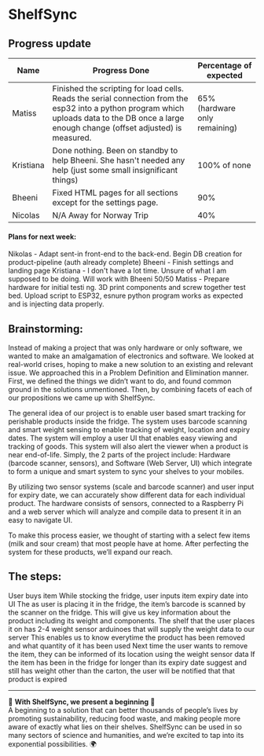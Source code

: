 # ShelfSync 


## Progress update

| Name           | Progress Done  | Percentage of expected |
|----------------|----------------|------------------------|
| Matiss        | Finished the scripting for load cells. Reads the serial connection from the esp32 into a python program which uploads data to the DB once a large enough change (offset adjusted) is measured.          |65% (hardware only remaining)|
| Kristiana        | Done nothing. Been on standby to help Bheeni. She hasn't needed any help (just some small insignificant things)            | 100% of none|
| Bheeni        | Fixed HTML pages for all sections except for the settings page. | 90% |
| Nicolas         | N/A Away for Norway Trip      | 40% |

#### Plans for next week:

Nikolas - Adapt sent-in front-end to the back-end. Begin DB creation for product-pipeline (auth already complete)
Bheeni - Finish settings and landing page
Kristiana - I don't have a lot time. Unsure of what I am supposed to be doing. Will work with Bheeni 50/50
Matiss - Prepare hardware for initial testi ng. 3D print components and screw together test bed. Upload script to ESP32, esnure python program works as expected and is injecting data properly. 


<h2>Brainstorming:</h2

Instead of making a project that was only hardware or only software, we wanted to make an amalgamation of electronics and software. We looked at real-world crises, hoping to make a new solution to an existing and relevant issue. We approached this in a Problem Definition and Elimination manner. First, we defined the things we didn’t want to do, and found common ground in the solutions unmentioned. Then, by combining facets of each of our propositions we came up with ShelfSync.

The general idea of our project is to enable user based smart tracking for perishable products inside the fridge. The system uses barcode scanning and smart weight sensing to enable tracking of weight, location and expiry dates. The system will employ a user UI that enables easy viewing and tracking of goods. This system will also alert the viewer when a product is near end-of-life. 
Simply, the 2 parts of the project include: Hardware (barcode scanner, sensors), and Software (Web Server, UI) which integrate to form a unique and smart system to sync your shelves to your mobiles.

By utilizing two sensor systems (scale and barcode scanner) and user input for expiry date, we can accurately show different data for each individual product. The hardware consists of sensors, connected to a Raspberry Pi and a web server which will analyze and compile data to present it in an easy to navigate UI.

To make this process easier, we thought of starting with a select few items 
(milk and sour cream) that most people have at home. After perfecting the system for these products, we’ll expand our reach.

<h2>The steps:</h2>
User buys item
While stocking the fridge, user inputs item expiry date into UI
The as user is placing it in the fridge, the item’s barcode is scanned by the scanner on the fridge. This will give us key information about the product including its weight and components.
The shelf that the user places it on has 2-4 weight sensor arduinoes that will supply the weight data to our server
This enables us to know everytime the product has been removed and what quantity of it has been used
Next time the user wants to remove the item, they can be informed of its location using the weight sensor data
If the item has been in the fridge for longer than its expiry date suggest and still has weight other than the carton, the user will be notified that that product is expired

---

🌱 **With ShelfSync, we present a beginning** 🌱  
A beginning to a solution that can better thousands of people’s lives by promoting sustainability, reducing food waste, and making people more aware of exactly what lies on their shelves. ShelfSync can be used in so many sectors of science and humanities, and we’re excited to tap into its exponential possibilities. 🌍

